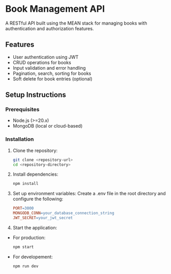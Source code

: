 # Book Management API

A RESTful API built using the MEAN stack for managing books with authentication and authorization features.

## Features

-   User authentication using JWT
-   CRUD operations for books
-   Input validation and error handling
-   Pagination, search, sorting for books
-   Soft delete for book entries (optional)

## Setup Instructions

### Prerequisites

-   Node.js (>=20.x)
-   MongoDB (local or cloud-based)

### Installation

1. Clone the repository:
    ```bash
    git clone <repository-url>
    cd <repository-directory>
    ```
2. Install dependencies:
    ```bash
    npm install
    ```
3. Set up environment variables: Create a .env file in the root directory and configure the following:
    ```makefile
    PORT=3000
    MONGODB_CONN=your_database_connection_string
    JWT_SECRET=your_jwt_secret
    ```
4. Start the application:

-   For production:
    ```bash
    npm start
    ```
-   For developement:
    ```bash
    npm run dev
    ```
